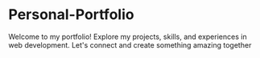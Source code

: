 # Personal-Portfolio
Welcome to my portfolio! Explore my projects, skills, and experiences in web development. Let's connect and create something amazing together
